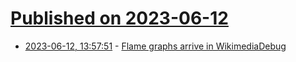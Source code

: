 # [Published on 2023-06-12](index.md)

* [2023-06-12, 13:57:51](https://lobste.rs/s/xhjee3/flame_graphs_arrive_wikimediadebug) - [Flame graphs arrive in WikimediaDebug](https://techblog.wikimedia.org/2023/06/08/flame-graphs-arrive-in-wikimediadebug/)
